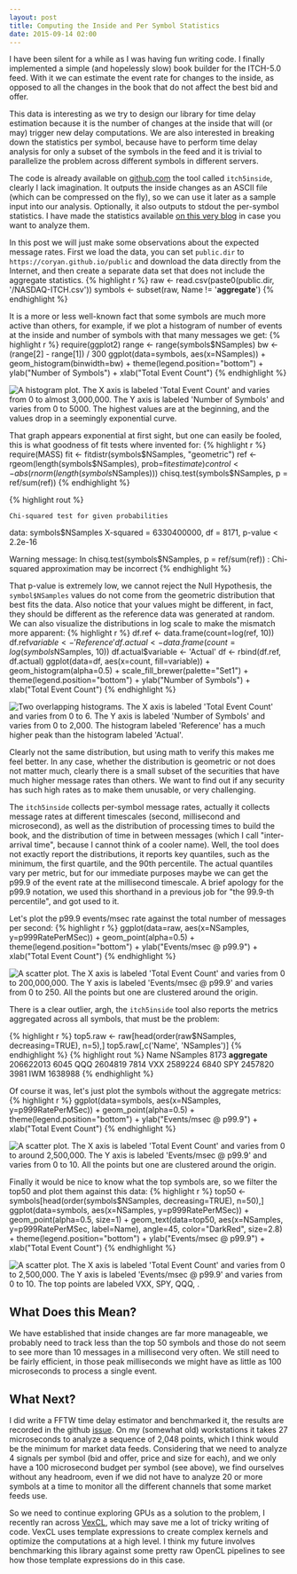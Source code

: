 ```yaml
---
layout: post
title: Computing the Inside and Per Symbol Statistics
date: 2015-09-14 02:00
---
```


I have been silent for a while as I was having fun writing code.  I
finally implemented a simple (and hopelessly slow) book builder for
the ITCH-5.0 feed.  With it we can estimate the event rate for
changes to the inside, as opposed to all the changes in the book
that do not affect the best bid and offer.

This data is interesting as we try to design our library for time
delay estimation because it is the number of changes at the inside
that will (or may) trigger new delay computations.  We are also
interested in breaking down the statistics per symbol, because have
to perform time delay analysis for only a subset of the symbols in
the feed and it is trivial to parallelize the problem across
different symbols in different servers.

The code is already available on
[github.com](https://github.com/coryan/jaybeams)
the tool called `itch5inside`, clearly I lack imagination.
It outputs the
inside changes as an ASCII file (which can be compressed on the
fly), so we can use it later as a sample input into our analysis.
Optionally, it also outputs to stdout the per-symbol statistics.
I have made the statistics available
[on this very blog](/public/NASDAQ-ITCH.csv)
in case you want to analyze them.

In this post we will just make some observations about the expected
message rates.
First we load the data, you can set `public.dir` to
`https://coryan.github.io/public` and download the data directly from
the Internet, and then create a separate data set that does not
include the aggregate statistics.
{% highlight r %}
raw <- read.csv(paste0(public.dir, '/NASDAQ-ITCH.csv'))
symbols <- subset(raw, Name != '__aggregate__')
{% endhighlight %}

It is a more or less well-known fact that some symbols are much more
active than others, for example, if we plot a histogram of number of
events at the inside and number of symbols with that many messages
we get:
{% highlight r %}
require(ggplot2)
range <- range(symbols$NSamples)
bw <- (range[2] - range[1]) / 300
ggplot(data=symbols, aes(x=NSamples)) + geom_histogram(binwidth=bw) +
  theme(legend.position="bottom") +
  ylab("Number of Symbols") +
  xlab("Total Event Count")
{% endhighlight %}

![A histogram plot.  The X axis is labeled 'Total Event Count' and varies from 0 to almost 3,000,000.  The Y axis is labeled 'Number of Symbols' and varies from 0 to 5000.  The highest values are at the beginning, and the values drop in a seemingly exponential curve.](/public/nsamples.linear.svg "Symbol count per total message count.")

That graph appears exponential at first sight, but one can easily be
fooled, this is what goodness of fit tests where invented for:
{% highlight r %}
require(MASS)
fit <- fitdistr(symbols$NSamples, "geometric")
ref <- rgeom(length(symbols$NSamples), prob=fit$estimate)
control <- abs(rnorm(length(symbols$NSamples)))
chisq.test(symbols$NSamples, p = ref/sum(ref))
{% endhighlight %}

{% highlight rout %}

	Chi-squared test for given probabilities

data:  symbols$NSamples
X-squared = 6330400000, df = 8171, p-value < 2.2e-16

Warning message:
In chisq.test(symbols$NSamples, p = ref/sum(ref)) :
  Chi-squared approximation may be incorrect
{% endhighlight %}

That p-value is extremely low, we cannot reject the Null
Hypothesis, the `symbol$NSamples` values do not come from the
geometric distribution that best fits the data.
Also notice that your values might be different, in fact, they
should be different as the reference data was generated at random.
We can also visualize the distributions in log scale to make the
mismatch more apparent:
{% highlight r %}
df.ref <- data.frame(count=log(ref, 10))
df.ref$variable <- 'Reference'
df.actual <- data.frame(count=log(symbols$NSamples, 10))
df.actual$variable <- 'Actual'
df <- rbind(df.ref, df.actual)
ggplot(data=df, aes(x=count, fill=variable)) +
  geom_histogram(alpha=0.5) +
  scale_fill_brewer(palette="Set1") +
  theme(legend.position="bottom") +
  ylab("Number of Symbols") +
  xlab("Total Event Count")
{% endhighlight %}

![Two overlapping histograms. The X axis is labeled 'Total Event Count' and varies from 0 to 6.  The Y axis is labeled 'Number of Symbols' and varies from 0 to 2,000.  The histogram labeled 'Reference' has a much higher peak than the
histogram labeled 'Actual'.](/public/nsamples.log10.svg "Compare actual distribution against best 'Geometric' fit.")

Clearly not the same distribution, but using math to verify this
makes me feel better.
In any case, whether the distribution is geometric or not does not
matter much, clearly there is a small subset of the securities that
have much higher message rates than others.
We want to find out if any security has such high rates as to make
them unusable, or very challenging.

The `itch5inside` collects per-symbol message rates, actually it
collects message rates at different timescales (second, millisecond
and microsecond), as well as the distribution of processing times to
build the book, and the distribution of time in between messages 
(which I call "inter-arrival time", because I cannot think of a
cooler name).
Well, the tool does not exactly report the distributions, it reports
key quantiles, such as the minimum, the first quartile, and the 90th
percentile.
The actual quantiles vary per metric, but for our immediate purposes
maybe we can get the p99.9 of the event rate at the millisecond
timescale.
A brief apology for the p99.9 notation, we used this shorthand in a
previous job for "the 99.9-th percentile", and got used to it.

Let's plot the p99.9 events/msec rate against the total number of
messages per second:
{% highlight r %}
ggplot(data=raw, aes(x=NSamples, y=p999RatePerMSec)) +
  geom_point(alpha=0.5) +
  theme(legend.position="bottom") +
  ylab("Events/msec @ p99.9") +
  xlab("Total Event Count")
{% endhighlight %}

![A scatter plot.  The X axis is labeled 'Total Event Count' and varies from 0 to 200,000,000.  The Y axis is labeled 'Events/msec @ p99.9' and varies from 0 to 250.  All the points but one are clustered around the origin.](/public/all.rate.svg "Per millisecond message rates at the 99.9 percentile.")

There is a clear outlier, argh, the `itch5inside` tool also reports
the metrics aggregated across all symbols, that must be the
problem:

{% highlight r %}
top5.raw <- raw[head(order(raw$NSamples, decreasing=TRUE), n=5),]
top5.raw[,c('Name', 'NSamples')]
{% endhighlight %}
{% highlight rout %}
          Name  NSamples
8173 __aggregate__ 206622013
6045           QQQ   2604819
7814           VXX   2589224
6840           SPY   2457820
3981           IWM   1638988
{% endhighlight %}

Of course it was, let's just plot the symbols without the aggregate
metrics:
{% highlight r %}
ggplot(data=symbols, aes(x=NSamples, y=p999RatePerMSec)) +
  geom_point(alpha=0.5) +
  theme(legend.position="bottom") +
  ylab("Events/msec @ p99.9") +
  xlab("Total Event Count")
{% endhighlight %}

![A scatter plot.  The X axis is labeled 'Total Event Count' and varies from 0 to around 2,500,000.  The Y axis is labeled 'Events/msec @ p99.9' and varies from 0 to 10.  All the points but one are clustered around the origin.](/public/symbols.rate.svg "Per millisecond message rates at the 99.9 percentile.")

Finally it would be nice to know what the top symbols are, so we
filter the top50 and plot them against this data:
{% highlight r %}
top50 <- symbols[head(order(symbols$NSamples, decreasing=TRUE), n=50),]
ggplot(data=symbols, aes(x=NSamples, y=p999RatePerMSec)) +
  geom_point(alpha=0.5, size=1) +
  geom_text(data=top50, aes(x=NSamples, y=p999RatePerMSec, label=Name),
            angle=45, color="DarkRed", size=2.8) +
  theme(legend.position="bottom") +
  ylab("Events/msec @ p99.9") +
  xlab("Total Event Count")
{% endhighlight %}

![A scatter plot.  The X axis is labeled 'Total Event Count' and varies from 0 to 2,500,000.  The Y axis is labeled 'Events/msec @ p99.9' and varies from 0 to 10.  The top points are labeled VXX, SPY, QQQ, .](/public/symbols.labeled.rate.svg "Per millisecond message rates at the 99.9 percentile.")

## What Does this Mean?

We have established that inside changes are far more manageable, we
probably need to track less than the top 50 symbols and those do not
seem to see more than 10 messages in a millisecond very often.
We still need to be fairly efficient, in those peak milliseconds we
might have as little as 100 microseconds to process a single event.

## What Next?

I did write a FFTW time delay estimator and benchmarked it, the
results are recorded in the github
[issue](https://github.com/coryan/jaybeams/issues/7).
On my
(somewhat old) workstations it takes 27 microseconds to analyze a
sequence of 2,048 points, which I think would be the minimum for
market data feeds.  Considering that we need to analyze 4 signals
per symbol (bid and offer, price and size for each), and we only
have a 100 microsecond budget per symbol (see above), we find
ourselves without any headroom, even if we did not have to
analyze 20 or more symbols at a time to monitor all the different
channels that some market feeds use.

So we need to continue exploring GPUs as a solution to the problem,
I recently ran across [VexCL](https://github.com/ddemidov/vexcl),
which may save me a lot of tricky writing of code.
VexCL uses template expressions to create complex kernels and
optimize the computations at a high level.
I think my future involves benchmarking this library against some
pretty raw OpenCL pipelines to see how those template expressions do
in this case.
